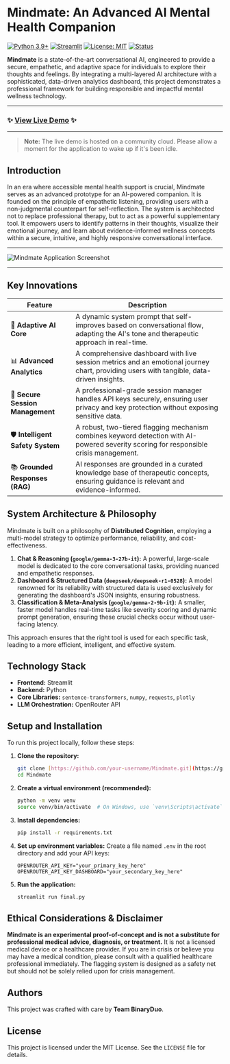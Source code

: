 # Mindmate: An Advanced AI Mental Health Companion

[![Python 3.9+](https://img.shields.io/badge/python-3.9+-blue.svg?style=for-the-badge&logo=python)](https://www.python.org/downloads/)
[![Streamlit](https://img.shields.io/badge/Streamlit-1.37.0-red.svg?style=for-the-badge&logo=streamlit)](https://streamlit.io)
[![License: MIT](https://img.shields.io/badge/License-MIT-yellow.svg?style=for-the-badge)](https://opensource.org/licenses/MIT)
[![Status](https://img.shields.io/badge/status-active-success.svg?style=for-the-badge)]()

**Mindmate** is a state-of-the-art conversational AI, engineered to provide a secure, empathetic, and adaptive space for individuals to explore their thoughts and feelings. By integrating a multi-layered AI architecture with a sophisticated, data-driven analytics dashboard, this project demonstrates a professional framework for building responsible and impactful mental wellness technology.

---

### ✨ **[View Live Demo](https://mindmate-5shyhgumxj6dqkczgmb3kt.streamlit.app/)** ✨

---

> **Note:** The live demo is hosted on a community cloud. Please allow a moment for the application to wake up if it's been idle.

## Introduction

In an era where accessible mental health support is crucial, Mindmate serves as an advanced prototype for an AI-powered companion. It is founded on the principle of empathetic listening, providing users with a non-judgmental counterpart for self-reflection. The system is architected not to replace professional therapy, but to act as a powerful supplementary tool. It empowers users to identify patterns in their thoughts, visualize their emotional journey, and learn about evidence-informed wellness concepts within a secure, intuitive, and highly responsive conversational interface.

---

<!-- For a professional touch, replace this comment with a high-quality screenshot of the application's dashboard and chat interface. -->
![Mindmate Application Screenshot](https://i.imgur.com/your-screenshot-url.png) 

---

## Key Innovations

| Feature                        | Description                                                                                                                              |
| ------------------------------ | ---------------------------------------------------------------------------------------------------------------------------------------- |
| 🧠 **Adaptive AI Core** | A dynamic system prompt that self-improves based on conversational flow, adapting the AI's tone and therapeutic approach in real-time.     |
| 📊 **Advanced Analytics** | A comprehensive dashboard with live session metrics and an emotional journey chart, providing users with tangible, data-driven insights. |
| 🔐 **Secure Session Management** | A professional-grade session manager handles API keys securely, ensuring user privacy and key protection without exposing sensitive data. |
| 🛡️ **Intelligent Safety System** | A robust, two-tiered flagging mechanism combines keyword detection with AI-powered severity scoring for responsible crisis management.   |
| 📚 **Grounded Responses (RAG)** | AI responses are grounded in a curated knowledge base of therapeutic concepts, ensuring guidance is relevant and evidence-informed.      |

## System Architecture & Philosophy

Mindmate is built on a philosophy of **Distributed Cognition**, employing a multi-model strategy to optimize performance, reliability, and cost-effectiveness.

1.  **Chat & Reasoning (`google/gemma-3-27b-it`):** A powerful, large-scale model is dedicated to the core conversational tasks, providing nuanced and empathetic responses.
2.  **Dashboard & Structured Data (`deepseek/deepseek-r1-0528`):** A model renowned for its reliability with structured data is used exclusively for generating the dashboard's JSON insights, ensuring robustness.
3.  **Classification & Meta-Analysis (`google/gemma-2-9b-it`):** A smaller, faster model handles real-time tasks like severity scoring and dynamic prompt generation, ensuring these crucial checks occur without user-facing latency.

This approach ensures that the right tool is used for each specific task, leading to a more efficient, intelligent, and effective system.

## Technology Stack

* **Frontend:** Streamlit
* **Backend:** Python
* **Core Libraries:** `sentence-transformers`, `numpy`, `requests`, `plotly`
* **LLM Orchestration:** OpenRouter API

## Setup and Installation

To run this project locally, follow these steps:

1.  **Clone the repository:**
    ```bash
    git clone [https://github.com/your-username/Mindmate.git](https://github.com/your-username/Mindmate.git)
    cd Mindmate
    ```

2.  **Create a virtual environment (recommended):**
    ```bash
    python -m venv venv
    source venv/bin/activate  # On Windows, use `venv\Scripts\activate`
    ```

3.  **Install dependencies:**
    ```bash
    pip install -r requirements.txt
    ```

4.  **Set up environment variables:**
    Create a file named `.env` in the root directory and add your API keys:
    ```
    OPENROUTER_API_KEY="your_primary_key_here"
    OPENROUTER_API_KEY_DASHBOARD="your_secondary_key_here"
    ```

5.  **Run the application:**
    ```bash
    streamlit run final.py
    ```

## Ethical Considerations & Disclaimer

**Mindmate is an experimental proof-of-concept and is not a substitute for professional medical advice, diagnosis, or treatment.** It is not a licensed medical device or a healthcare provider. If you are in crisis or believe you may have a medical condition, please consult with a qualified healthcare professional immediately. The flagging system is designed as a safety net but should not be solely relied upon for crisis management.

## Authors

This project was crafted with care by **Team BinaryDuo**.

## License

This project is licensed under the MIT License. See the `LICENSE` file for details.
